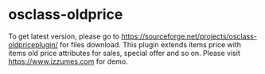 # osclass-oldprice

To get latest version, please go to https://sourceforge.net/projects/osclass-oldpriceplugin/ for files download. This plugin extends items price with items old price attributes for sales, special offer and so on. Please visit https://www.izzumes.com for demo.
